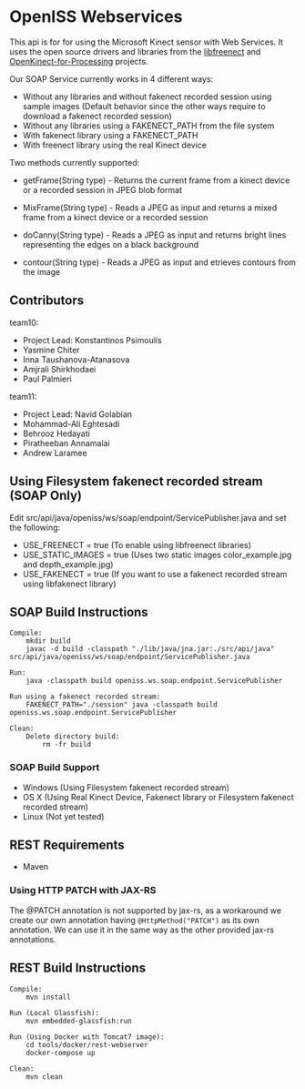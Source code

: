 # OpenISS Webservices #

This api is for for using the Microsoft Kinect sensor with Web Services. It uses the open source drivers and libraries from the [libfreenect](https://github.com/OpenKinect/libfreenect) and [OpenKinect-for-Processing](https://github.com/shiffman/OpenKinect-for-Processing) projects. 

Our SOAP Service currently works in 4 different ways: 

- Without any libraries and without fakenect recorded session using sample images (Default behavior since the other ways require to download a fakenect recorded session)
- Without any libraries using a FAKENECT_PATH from the file system
- With fakenect library using a FAKENECT_PATH
- With freenect library using the real Kinect device

Two methods currently supported:

* getFrame(String type) - Returns the current frame from a kinect device or a recorded session in JPEG blob format

* MixFrame(String type) - Reads a JPEG as input and returns a mixed frame from a kinect device or a recorded session

* doCanny(String type) - Reads a JPEG as input and returns bright lines representing the edges on a black background

* contour(String type) - Reads a JPEG as input and etrieves contours from the image

## Contributors ##

team10:
* Project Lead: Konstantinos Psimoulis
* Yasmine Chiter
* Inna Taushanova-Atanasova
* Amjrali Shirkhodaei
* Paul Palmieri

team11:
* Project Lead: Navid Golabian
* Mohammad-Ali Eghtesadi
* Behrooz Hedayati
* Piratheeban Annamalai
* Andrew Laramee

## Using Filesystem fakenect recorded stream (SOAP Only) ##

Edit src/api/java/openiss/ws/soap/endpoint/ServicePublisher.java and set the following:

* USE_FREENECT = true (To enable using libfreenect libraries)
* USE_STATIC_IMAGES = true (Uses two static images color_example.jpg and depth_example.jpg)
* USE_FAKENECT = true (If you want to use a fakenect recorded stream using libfakenect library)

## SOAP Build Instructions ##

    Compile:
        mkdir build	
        javac -d build -classpath "./lib/java/jna.jar:./src/api/java" src/api/java/openiss/ws/soap/endpoint/ServicePublisher.java

    Run:		
        java -classpath build openiss.ws.soap.endpoint.ServicePublisher
        
    Run using a fakenect recorded stream:		
        FAKENECT_PATH="./session" java -classpath build openiss.ws.soap.endpoint.ServicePublisher       

    Clean:
        Delete directory build:
            rm -fr build


### SOAP Build Support ###

* Windows (Using Filesystem fakenect recorded stream)
* OS X (Using Real Kinect Device, Fakenect library or Filesystem fakenect recorded stream)
* Linux (Not yet tested)

## REST Requirements ##
* Maven

### Using HTTP PATCH with JAX-RS
The @PATCH annotation is not supported by jax-rs, as a workaround we create our own annotation
having `@HttpMethod("PATCH")` as its own annotation. We can use it in the same way as the other 
provided jax-rs annotations.


## REST Build Instructions ##

    Compile:
        mvn install

    Run (Local Glassfish):
        mvn embedded-glassfish:run
        
    Run (Using Docker with Tomcat7 image):
        cd tools/docker/rest-webserver
        docker-compose up

    Clean:
        mvn clean
